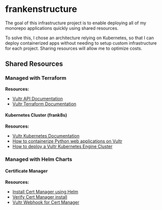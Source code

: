 # frankenstructure

The goal of this infrastructure project is to enable deploying all of my
monorepo applications quickly using shared resources.

To solve this, I chose an architecture relying on Kubernetes, so that I
can deploy containerized apps without needing to setup custom
infrastructure for each project. Sharing resources will allow me to
optimize costs.

## Shared Resources

### Managed with Terraform

**Resources:**

- [Vultr API Documentation][vultr-api-docs]
- [Vultr Terraform Documentation][vultr-terraform-docs]

#### Kubernetes Cluster (frank8s)

**Resources:**

- [Vultr Kubernetes Documentation][vultr-k8s-docs]
- [How to containerize Python web applications on Vultr][vultr-containerize-apps]
- [How to deploy a Vultr Kubernetes Engine Cluster][vultr-deploy-vke-cluster]

### Managed with Helm Charts

#### Certificate Manager

**Resources:**

- [Install Cert Manager using Helm][cert-manager-helm-install]
- [Verify Cert Manager install][cert-manager-verify]
- [Vultr Webhook for Cert Manager][vultr-webhook-cert-manager]

[cert-manager-helm-install]: https://cert-manager.io/docs/installation/helm/
[cert-manager-verify]: https://cert-manager.io/docs/installation/kubectl/#verify
[vultr-api-docs]: https://www.vultr.com/api/
[vultr-containerize-apps]: https://docs.vultr.com/how-to-containerize-python-web-applications#prerequisites
[vultr-deploy-vke-cluster]: https://docs.vultr.com/vultr-kubernetes-engine#How_to_Deploy_a_VKE_Cluster
[vultr-k8s-docs]: https://docs.vultr.com/about-kubernetes-at-vultr
[vultr-terraform-docs]: https://registry.terraform.io/providers/vultr/vultr/latest/docs/
[vultr-webhook-cert-manager]: https://artifacthub.io/packages/helm/vultr/cert-manager-webhook-vultr
